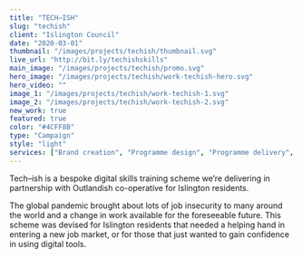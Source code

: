 ```yaml
---
title: "TECH–ISH"
slug: "techish"
client: "Islington Council"
date: "2020-03-01"
thumbnail: "/images/projects/techish/thumbnail.svg"
live_url: "http://bit.ly/techishskills"
main_image: "/images/projects/techish/promo.svg"
hero_image: "/images/projects/techish/work-techish-hero.svg"
hero_video: ""
image_1: "/images/projects/techish/work-techish-1.svg"
image_2: "/images/projects/techish/work-techish-2.svg"
new_work: true
featured: true
color: "#4CFF8B"
type: "Campaign"
style: "light"
services: ["Brand creation", "Programme design", "Programme delivery", "Communications", "Print design"]
---
```

Tech–ish is a bespoke digital skills training scheme we’re delivering in
partnership with Outlandish co-operative for Islington residents.

The global pandemic brought about lots of job insecurity to many around the
world and a change in work available for the foreseeable future. This scheme was
devised for Islington residents that needed a helping hand in entering a new job
market, or for those that just wanted to gain confidence in using digital tools.
